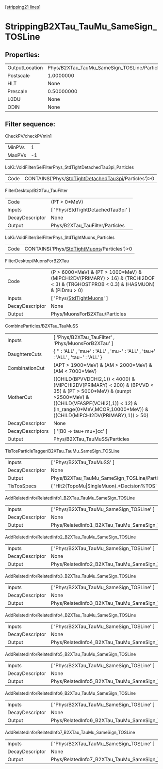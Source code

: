 [[stripping21 lines]](./stripping21-index)

# StrippingB2XTau_TauMu_SameSign_TOSLine

## Properties:

|                |                                              |
|----------------|----------------------------------------------|
| OutputLocation | Phys/B2XTau_TauMu_SameSign_TOSLine/Particles |
| Postscale      | 1.0000000                                    |
| HLT            | None                                         |
| Prescale       | 0.50000000                                   |
| L0DU           | None                                         |
| ODIN           | None                                         |

## Filter sequence:

CheckPV/checkPVmin1

|        |     |
|--------|-----|
| MinPVs | 1   |
| MaxPVs | -1  |

LoKi::VoidFilter/SelFilterPhys_StdTightDetachedTau3pi_Particles

|      |                                                                                                              |
|------|--------------------------------------------------------------------------------------------------------------|
| Code | CONTAINS('Phys/[StdTightDetachedTau3pi](./stripping21-commonparticles-stdtightdetachedtau3pi)/Particles')\>0 |

FilterDesktop/B2XTau_TauFilter

|                 |                                                                                             |
|-----------------|---------------------------------------------------------------------------------------------|
| Code            | (PT \> 0\*MeV)                                                                              |
| Inputs          | [ 'Phys/[StdTightDetachedTau3pi](./stripping21-commonparticles-stdtightdetachedtau3pi)' ] |
| DecayDescriptor | None                                                                                        |
| Output          | Phys/B2XTau_TauFilter/Particles                                                             |

LoKi::VoidFilter/SelFilterPhys_StdTightMuons_Particles

|      |                                                                                            |
|------|--------------------------------------------------------------------------------------------|
| Code | CONTAINS('Phys/[StdTightMuons](./stripping21-commonparticles-stdtightmuons)/Particles')\>0 |

FilterDesktop/MuonsForB2XTau

|                 |                                                                                                                                        |
|-----------------|----------------------------------------------------------------------------------------------------------------------------------------|
| Code            | (P \> 6000\*MeV) & (PT \> 1000\*MeV) & (MIPCHI2DV(PRIMARY) \> 16) & (TRCHI2DOF \< 3) & (TRGHOSTPROB \< 0.3) & (HASMUON) & (PIDmu \> 0) |
| Inputs          | [ 'Phys/[StdTightMuons](./stripping21-commonparticles-stdtightmuons)' ]                                                              |
| DecayDescriptor | None                                                                                                                                   |
| Output          | Phys/MuonsForB2XTau/Particles                                                                                                          |

CombineParticles/B2XTau_TauMuSS

|                  |                                                                                                                                                                                                                                       |
|------------------|---------------------------------------------------------------------------------------------------------------------------------------------------------------------------------------------------------------------------------------|
| Inputs           | [ 'Phys/B2XTau_TauFilter' , 'Phys/MuonsForB2XTau' ]                                                                                                                                                                                 |
| DaughtersCuts    | { '' : 'ALL' , 'mu+' : 'ALL' , 'mu-' : 'ALL' , 'tau+' : 'ALL' , 'tau-' : 'ALL' }                                                                                                                                                      |
| CombinationCut   | (APT \> 1900\*MeV) & (AM \> 2000\*MeV) & (AM \< 7000\*MeV)                                                                                                                                                                            |
| MotherCut        | ((CHILD(BPVVDCHI2,1)) \< 4000) & (MIPCHI2DV(PRIMARY) \< 200) & (BPVVD \< 35) & (PT \> 5000\*MeV) & (sumpt \>2500\*MeV) & ((CHILD(VFASPF(VCHI2),1)) \< 12) & (in_range(0\*MeV,MCOR,10000\*MeV)) &((CHILD(MIPCHI2DV(PRIMARY),1)) \> 50) |
| DecayDescriptor  | None                                                                                                                                                                                                                                  |
| DecayDescriptors | [ '[B0 -\> tau+ mu+]cc' ]                                                                                                                                                                                                         |
| Output           | Phys/B2XTau_TauMuSS/Particles                                                                                                                                                                                                         |

TisTosParticleTagger/B2XTau_TauMu_SameSign_TOSLine

|                 |                                                   |
|-----------------|---------------------------------------------------|
| Inputs          | [ 'Phys/B2XTau_TauMuSS' ]                       |
| DecayDescriptor | None                                              |
| Output          | Phys/B2XTau_TauMu_SameSign_TOSLine/Particles      |
| TisTosSpecs     | { 'Hlt2(TopoMu\|SingleMuon).\*Decision%TOS' : 0 } |

AddRelatedInfo/RelatedInfo1_B2XTau_TauMu_SameSign_TOSLine

|                 |                                                           |
|-----------------|-----------------------------------------------------------|
| Inputs          | [ 'Phys/B2XTau_TauMu_SameSign_TOSLine' ]                |
| DecayDescriptor | None                                                      |
| Output          | Phys/RelatedInfo1_B2XTau_TauMu_SameSign_TOSLine/Particles |

AddRelatedInfo/RelatedInfo2_B2XTau_TauMu_SameSign_TOSLine

|                 |                                                           |
|-----------------|-----------------------------------------------------------|
| Inputs          | [ 'Phys/B2XTau_TauMu_SameSign_TOSLine' ]                |
| DecayDescriptor | None                                                      |
| Output          | Phys/RelatedInfo2_B2XTau_TauMu_SameSign_TOSLine/Particles |

AddRelatedInfo/RelatedInfo3_B2XTau_TauMu_SameSign_TOSLine

|                 |                                                           |
|-----------------|-----------------------------------------------------------|
| Inputs          | [ 'Phys/B2XTau_TauMu_SameSign_TOSLine' ]                |
| DecayDescriptor | None                                                      |
| Output          | Phys/RelatedInfo3_B2XTau_TauMu_SameSign_TOSLine/Particles |

AddRelatedInfo/RelatedInfo4_B2XTau_TauMu_SameSign_TOSLine

|                 |                                                           |
|-----------------|-----------------------------------------------------------|
| Inputs          | [ 'Phys/B2XTau_TauMu_SameSign_TOSLine' ]                |
| DecayDescriptor | None                                                      |
| Output          | Phys/RelatedInfo4_B2XTau_TauMu_SameSign_TOSLine/Particles |

AddRelatedInfo/RelatedInfo5_B2XTau_TauMu_SameSign_TOSLine

|                 |                                                           |
|-----------------|-----------------------------------------------------------|
| Inputs          | [ 'Phys/B2XTau_TauMu_SameSign_TOSLine' ]                |
| DecayDescriptor | None                                                      |
| Output          | Phys/RelatedInfo5_B2XTau_TauMu_SameSign_TOSLine/Particles |

AddRelatedInfo/RelatedInfo6_B2XTau_TauMu_SameSign_TOSLine

|                 |                                                           |
|-----------------|-----------------------------------------------------------|
| Inputs          | [ 'Phys/B2XTau_TauMu_SameSign_TOSLine' ]                |
| DecayDescriptor | None                                                      |
| Output          | Phys/RelatedInfo6_B2XTau_TauMu_SameSign_TOSLine/Particles |

AddRelatedInfo/RelatedInfo7_B2XTau_TauMu_SameSign_TOSLine

|                 |                                                           |
|-----------------|-----------------------------------------------------------|
| Inputs          | [ 'Phys/B2XTau_TauMu_SameSign_TOSLine' ]                |
| DecayDescriptor | None                                                      |
| Output          | Phys/RelatedInfo7_B2XTau_TauMu_SameSign_TOSLine/Particles |
